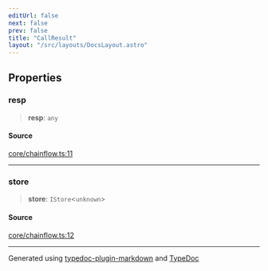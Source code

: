```yaml
---
editUrl: false
next: false
prev: false
title: "CallResult"
layout: "/src/layouts/DocsLayout.astro"
---
```


## Properties

### resp

> **resp**: `any`

#### Source

[core/chainflow.ts:11](https://github.com/edwinlzs/chainflow/blob/022a530/src/core/chainflow.ts#L11)

***

### store

> **store**: `IStore`\<`unknown`\>

#### Source

[core/chainflow.ts:12](https://github.com/edwinlzs/chainflow/blob/022a530/src/core/chainflow.ts#L12)

***

Generated using [typedoc-plugin-markdown](https://www.npmjs.com/package/typedoc-plugin-markdown) and [TypeDoc](https://typedoc.org/)
